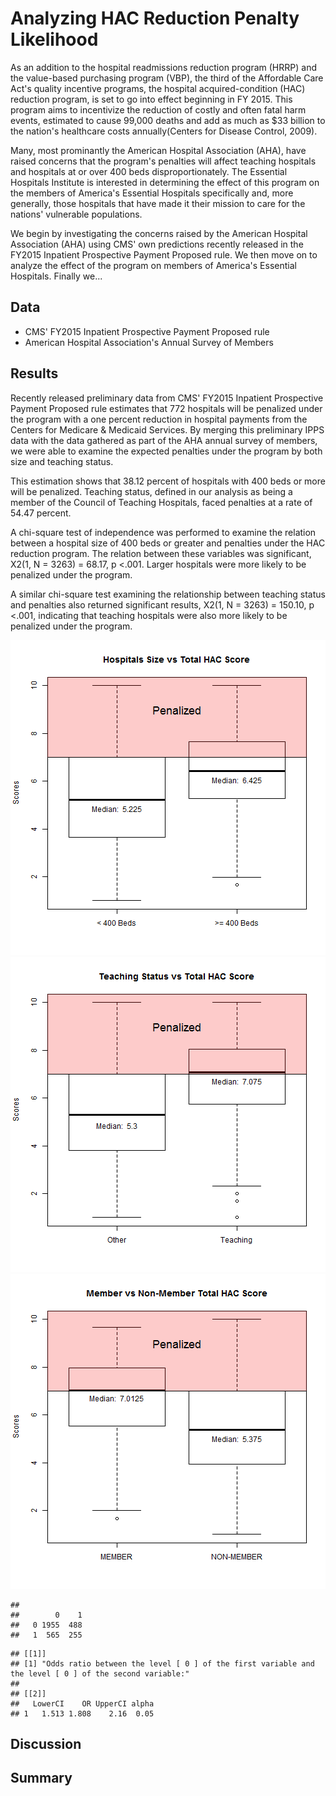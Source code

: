 Analyzing HAC Reduction Penalty Likelihood
========================================================





As an addition to the hospital readmissions reduction program (HRRP) and the value-based purchasing program (VBP), the third of the Affordable Care Act's quality incentive programs, the hospital acquired-condition (HAC) reduction program, is set to go into effect beginning in FY 2015. This program aims to incentivize the reduction of costly and often fatal harm events, estimated to cause 99,000 deaths and add as much as $33 billion to the nation's healthcare costs annually(Centers for Disease Control, 2009).  

Many, most prominantly the American Hospital Association (AHA), have raised concerns that the program's penalties will affect teaching hospitals and hospitals at or over 400 beds disproportionately. The Essential Hospitals Institute is interested in determining the effect of this program on the members of America's Essential Hospitals specifically and, more generally, those hospitals that have made it their mission to care for the nations' vulnerable populations.

We begin by investigating the concerns raised by the American Hospital Association (AHA) using CMS' own predictions recently released in the  FY2015 Inpatient Prospective Payment Proposed rule. We then move on to analyze the effect of the program on members of America's Essential Hospitals. Finally we...

## Data
* CMS' FY2015 Inpatient Prospective Payment Proposed rule
* American Hospital Association's Annual Survey of Members

## Results
Recently released preliminary data from CMS' FY2015 Inpatient Prospective Payment Proposed rule estimates that 772 hospitals will be penalized under the program with a one percent reduction in hospital payments from the Centers for Medicare & Medicaid Services. By merging this preliminary IPPS data with the data gathered as part of the AHA annual survey of members, we were able to examine the expected penalties under the program by both size and teaching status.

 This estimation shows that
38.12 percent of hospitals with 400 beds or more will be penalized. Teaching status, defined in our analysis as being a member of the Council of Teaching Hospitals, faced penalties at a rate of 54.47 percent.

A chi-square test of independence was performed to examine the relation between a hospital size of 400 beds or greater and penalties under the HAC reduction program. The relation between these variables was significant, X2(1, N = 3263) = 68.17, p <.001. Larger hospitals were more likely to be penalized under the program. 

A similar chi-square test examining the relationship between teaching status and penalties also returned significant results, X2(1, N = 3263) = 150.10, p <.001, indicating that teaching hospitals were also more likely to be penalized under the program.





![plot of chunk Boxplot](figure/Boxplot1.png) ![plot of chunk Boxplot](figure/Boxplot2.png) ![plot of chunk Boxplot](figure/Boxplot3.png) 



```
##    
##        0    1
##   0 1955  488
##   1  565  255
```

```
## [[1]]
## [1] "Odds ratio between the level [ 0 ] of the first variable and the level [ 0 ] of the second variable:"
## 
## [[2]]
##   LowerCI    OR UpperCI alpha
## 1   1.513 1.808    2.16  0.05
```





## Discussion



## Summary
